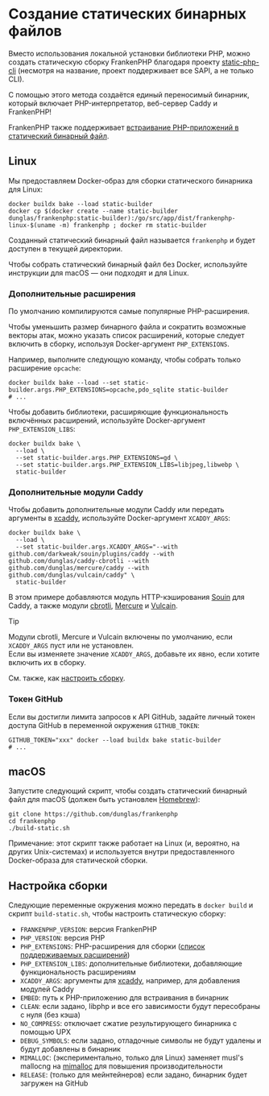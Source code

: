 # Создание статических бинарных файлов

Вместо использования локальной установки библиотеки PHP, можно создать статическую сборку FrankenPHP благодаря проекту [static-php-cli](https://github.com/crazywhalecc/static-php-cli) (несмотря на название, проект поддерживает все SAPI, а не только CLI).

С помощью этого метода создаётся единый переносимый бинарник, который включает PHP-интерпретатор, веб-сервер Caddy и FrankenPHP!

FrankenPHP также поддерживает [встраивание PHP-приложений в статический бинарный файл](embed.md).

## Linux

Мы предоставляем Docker-образ для сборки статического бинарника для Linux:

```console
docker buildx bake --load static-builder
docker cp $(docker create --name static-builder dunglas/frankenphp:static-builder):/go/src/app/dist/frankenphp-linux-$(uname -m) frankenphp ; docker rm static-builder
```

Созданный статический бинарный файл называется `frankenphp` и будет доступен в текущей директории.

Чтобы собрать статический бинарный файл без Docker, используйте инструкции для macOS — они подходят и для Linux.

### Дополнительные расширения

По умолчанию компилируются самые популярные PHP-расширения.

Чтобы уменьшить размер бинарного файла и сократить возможные векторы атак, можно указать список расширений, которые следует включить в сборку, используя Docker-аргумент `PHP_EXTENSIONS`.

Например, выполните следующую команду, чтобы собрать только расширение `opcache`:

```console
docker buildx bake --load --set static-builder.args.PHP_EXTENSIONS=opcache,pdo_sqlite static-builder
# ...
```

Чтобы добавить библиотеки, расширяющие функциональность включённых расширений, используйте Docker-аргумент `PHP_EXTENSION_LIBS`:

```console
docker buildx bake \
  --load \
  --set static-builder.args.PHP_EXTENSIONS=gd \
  --set static-builder.args.PHP_EXTENSION_LIBS=libjpeg,libwebp \
  static-builder
```

### Дополнительные модули Caddy

Чтобы добавить дополнительные модули Caddy или передать аргументы в [xcaddy](https://github.com/caddyserver/xcaddy), используйте Docker-аргумент `XCADDY_ARGS`:

```console
docker buildx bake \
  --load \
  --set static-builder.args.XCADDY_ARGS="--with github.com/darkweak/souin/plugins/caddy --with github.com/dunglas/caddy-cbrotli --with github.com/dunglas/mercure/caddy --with github.com/dunglas/vulcain/caddy" \
  static-builder
```

В этом примере добавляются модуль HTTP-кэширования [Souin](https://souin.io) для Caddy, а также модули [cbrotli](https://github.com/dunglas/caddy-cbrotli), [Mercure](https://mercure.rocks) и [Vulcain](https://vulcain.rocks).

> [!TIP]
>
> Модули cbrotli, Mercure и Vulcain включены по умолчанию, если `XCADDY_ARGS` пуст или не установлен.  
> Если вы изменяете значение `XCADDY_ARGS`, добавьте их явно, если хотите включить их в сборку.

См. также, как [настроить сборку](#настройка-сборки).

### Токен GitHub

Если вы достигли лимита запросов к API GitHub, задайте личный токен доступа GitHub в переменной окружения `GITHUB_TOKEN`:

```console
GITHUB_TOKEN="xxx" docker --load buildx bake static-builder
# ...
```

## macOS

Запустите следующий скрипт, чтобы создать статический бинарный файл для macOS (должен быть установлен [Homebrew](https://brew.sh/)):

```console
git clone https://github.com/dunglas/frankenphp
cd frankenphp
./build-static.sh
```

Примечание: этот скрипт также работает на Linux (и, вероятно, на других Unix-системах) и используется внутри предоставленного Docker-образа для статической сборки.

## Настройка сборки

Следующие переменные окружения можно передать в `docker build` и скрипт `build-static.sh`, чтобы настроить статическую сборку:

* `FRANKENPHP_VERSION`: версия FrankenPHP
* `PHP_VERSION`: версия PHP
* `PHP_EXTENSIONS`: PHP-расширения для сборки ([список поддерживаемых расширений](https://static-php.dev/en/guide/extensions.html))
* `PHP_EXTENSION_LIBS`: дополнительные библиотеки, добавляющие функциональность расширениям
* `XCADDY_ARGS`: аргументы для [xcaddy](https://github.com/caddyserver/xcaddy), например, для добавления модулей Caddy
* `EMBED`: путь к PHP-приложению для встраивания в бинарник
* `CLEAN`: если задано, libphp и все его зависимости будут пересобраны с нуля (без кэша)
* `NO_COMPRESS`: отключает сжатие результирующего бинарника с помощью UPX
* `DEBUG_SYMBOLS`: если задано, отладочные символы не будут удалены и будут добавлены в бинарник
* `MIMALLOC`: (экспериментально, только для Linux) заменяет musl's mallocng на [mimalloc](https://github.com/microsoft/mimalloc) для повышения производительности
* `RELEASE`: (только для мейнтейнеров) если задано, бинарник будет загружен на GitHub

